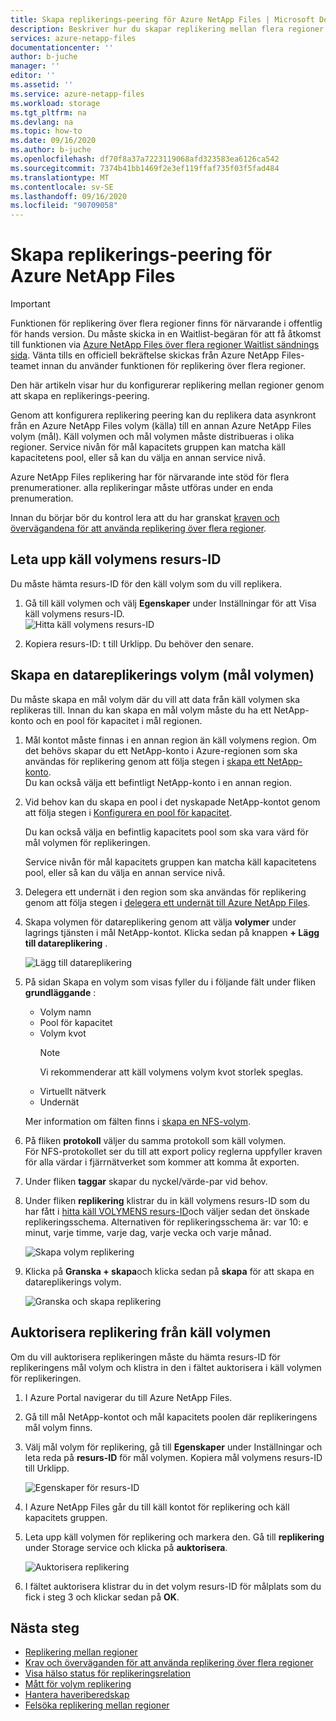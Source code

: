 ```yaml
---
title: Skapa replikerings-peering för Azure NetApp Files | Microsoft Docs
description: Beskriver hur du skapar replikering mellan flera regioner för att Azure NetApp Files att konfigurera replikering över flera regioner.
services: azure-netapp-files
documentationcenter: ''
author: b-juche
manager: ''
editor: ''
ms.assetid: ''
ms.service: azure-netapp-files
ms.workload: storage
ms.tgt_pltfrm: na
ms.devlang: na
ms.topic: how-to
ms.date: 09/16/2020
ms.author: b-juche
ms.openlocfilehash: df70f8a37a7223119068afd323583ea6126ca542
ms.sourcegitcommit: 7374b41bb1469f2e3ef119ffaf735f03f5fad484
ms.translationtype: MT
ms.contentlocale: sv-SE
ms.lasthandoff: 09/16/2020
ms.locfileid: "90709058"
---
```

# <a name="create-replication-peering-for-azure-netapp-files"></a>Skapa replikerings-peering för Azure NetApp Files

> [!IMPORTANT]
> Funktionen för replikering över flera regioner finns för närvarande i offentlig för hands version. Du måste skicka in en Waitlist-begäran för att få åtkomst till funktionen via [Azure NetApp Files över flera regioner Waitlist sändnings sida](https://aka.ms/anfcrrpreviewsignup). Vänta tills en officiell bekräftelse skickas från Azure NetApp Files-teamet innan du använder funktionen för replikering över flera regioner.

Den här artikeln visar hur du konfigurerar replikering mellan regioner genom att skapa en replikerings-peering. 

Genom att konfigurera replikering peering kan du replikera data asynkront från en Azure NetApp Files volym (källa) till en annan Azure NetApp Files volym (mål). Käll volymen och mål volymen måste distribueras i olika regioner. Service nivån för mål kapacitets gruppen kan matcha käll kapacitetens pool, eller så kan du välja en annan service nivå.   

Azure NetApp Files replikering har för närvarande inte stöd för flera prenumerationer. alla replikeringar måste utföras under en enda prenumeration.

Innan du börjar bör du kontrol lera att du har granskat [kraven och övervägandena för att använda replikering över flera regioner](cross-region-replication-requirements-considerations.md).  

## <a name="locate-the-source-volume-resource-id"></a>Leta upp käll volymens resurs-ID  

Du måste hämta resurs-ID för den käll volym som du vill replikera. 

1. Gå till käll volymen och välj **Egenskaper** under Inställningar för att Visa käll volymens resurs-ID.   
    ![Hitta käll volymens resurs-ID](../media/azure-netapp-files/cross-region-replication-source-volume-resource-id.png)
 
2. Kopiera resurs-ID: t till Urklipp.  Du behöver den senare.

## <a name="create-the-data-replication-volume-the-destination-volume"></a>Skapa en datareplikerings volym (mål volymen)

Du måste skapa en mål volym där du vill att data från käll volymen ska replikeras till.  Innan du kan skapa en mål volym måste du ha ett NetApp-konto och en pool för kapacitet i mål regionen. 

1. Mål kontot måste finnas i en annan region än käll volymens region. Om det behövs skapar du ett NetApp-konto i Azure-regionen som ska användas för replikering genom att följa stegen i [skapa ett NetApp-konto](azure-netapp-files-create-netapp-account.md).   
Du kan också välja ett befintligt NetApp-konto i en annan region.  

2. Vid behov kan du skapa en pool i det nyskapade NetApp-kontot genom att följa stegen i [Konfigurera en pool för kapacitet](azure-netapp-files-set-up-capacity-pool.md).   

    Du kan också välja en befintlig kapacitets pool som ska vara värd för mål volymen för replikeringen.  

    Service nivån för mål kapacitets gruppen kan matcha käll kapacitetens pool, eller så kan du välja en annan service nivå.

3. Delegera ett undernät i den region som ska användas för replikering genom att följa stegen i [delegera ett undernät till Azure NetApp Files](azure-netapp-files-delegate-subnet.md).

4. Skapa volymen för datareplikering genom att välja **volymer** under lagrings tjänsten i mål NetApp-kontot. Klicka sedan på knappen **+ Lägg till datareplikering** .  

    ![Lägg till datareplikering](../media/azure-netapp-files/cross-region-replication-add-data-replication.png)
 
5. På sidan Skapa en volym som visas fyller du i följande fält under fliken **grundläggande** :
    * Volym namn
    * Pool för kapacitet
    * Volym kvot
        > [!NOTE] 
        > Vi rekommenderar att käll volymens volym kvot storlek speglas.
    * Virtuellt nätverk 
    * Undernät

    Mer information om fälten finns i [skapa en NFS-volym](azure-netapp-files-create-volumes.md#create-an-nfs-volume). 

6. På fliken **protokoll** väljer du samma protokoll som käll volymen.  
För NFS-protokollet ser du till att export policy reglerna uppfyller kraven för alla värdar i fjärrnätverket som kommer att komma åt exporten.  

7. Under fliken **taggar** skapar du nyckel/värde-par vid behov.  

8. Under fliken **replikering** klistrar du in käll volymens resurs-ID som du har fått i [hitta käll VOLYMENS resurs-ID](#locate-the-source-volume-resource-id)och väljer sedan det önskade replikeringsschema. Alternativen för replikeringsschema är: var 10: e minut, varje timme, varje dag, varje vecka och varje månad.  

    ![Skapa volym replikering](../media/azure-netapp-files/cross-region-replication-create-volume-replication.png)

9. Klicka på **Granska + skapa**och klicka sedan på **skapa** för att skapa en datareplikerings volym.   

    ![Granska och skapa replikering](../media/azure-netapp-files/cross-region-replication-review-create-replication.png)

## <a name="authorize-replication-from-the-source-volume"></a>Auktorisera replikering från käll volymen  

Om du vill auktorisera replikeringen måste du hämta resurs-ID för replikeringens mål volym och klistra in den i fältet auktorisera i käll volymen för replikeringen. 

1. I Azure Portal navigerar du till Azure NetApp Files.

2. Gå till mål NetApp-kontot och mål kapacitets poolen där replikeringens mål volym finns.

3. Välj mål volym för replikering, gå till **Egenskaper** under Inställningar och leta reda på **resurs-ID** för mål volymen. Kopiera mål volymens resurs-ID till Urklipp.

    ![Egenskaper för resurs-ID](../media/azure-netapp-files/cross-region-replication-properties-resource-id.png) 
 
4. I Azure NetApp Files går du till käll kontot för replikering och käll kapacitets gruppen. 

5. Leta upp käll volymen för replikering och markera den. Gå till **replikering** under Storage service och klicka på **auktorisera**.

    ![Auktorisera replikering](../media/azure-netapp-files/cross-region-replication-authorize.png) 

6. I fältet auktorisera klistrar du in det volym resurs-ID för målplats som du fick i steg 3 och klickar sedan på **OK**.

## <a name="next-steps"></a>Nästa steg  

* [Replikering mellan regioner](cross-region-replication-introduction.md)
* [Krav och överväganden för att använda replikering över flera regioner](cross-region-replication-requirements-considerations.md)
* [Visa hälso status för replikeringsrelation](cross-region-replication-display-health-status.md)
* [Mått för volym replikering](azure-netapp-files-metrics.md#replication)
* [Hantera haveriberedskap](cross-region-replication-manage-disaster-recovery.md)
* [Felsöka replikering mellan regioner](troubleshoot-cross-region-replication.md)

